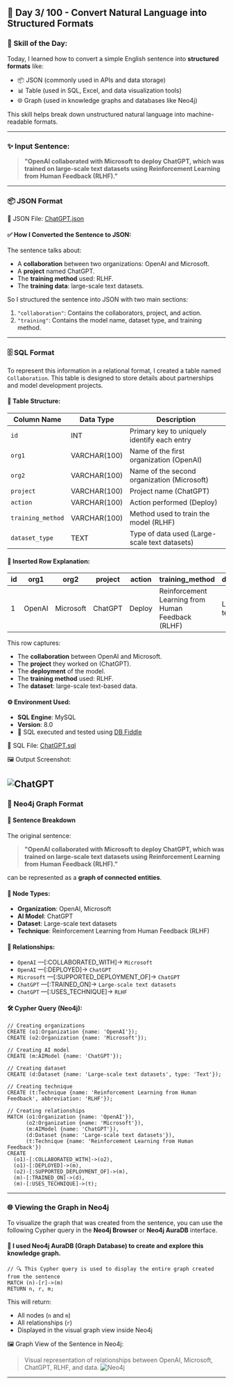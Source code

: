 ## 📅 Day 3/ 100  - Convert Natural Language into Structured Formats

### 🧠 Skill of the Day:
Today, I learned how to convert a simple English sentence into **structured formats** like:
- 📦 JSON (commonly used in APIs and data storage)
- 📊 Table (used in SQL, Excel, and data visualization tools)
- 🌐 Graph (used in knowledge graphs and databases like Neo4j)

This skill helps break down unstructured natural language into machine-readable formats.

---

### ✨ Input Sentence:
> **"OpenAI collaborated with Microsoft to deploy ChatGPT, which was trained on large-scale text datasets using Reinforcement Learning from Human Feedback (RLHF)."**
---
### 📦 JSON Format
📁 JSON File: [ChatGPT.json](./ChatGPT.json)
#### ✅ How I Converted the Sentence to JSON:

The sentence talks about:
- A **collaboration** between two organizations: OpenAI and Microsoft.
- A **project** named ChatGPT.
- The **training method** used: RLHF.
- The **training data**: large-scale text datasets.

So I structured the sentence into JSON with two main sections:
1. `"collaboration"`: Contains the collaborators, project, and action.
2. `"training"`: Contains the model name, dataset type, and training method.
---
### 🗄️ SQL Format

To represent this information in a relational format, I created a table named `Collaboration`. This table is designed to store details about partnerships and model development projects.

#### 🔸 Table Structure:

| Column Name        | Data Type     | Description                                                        |
|--------------------|---------------|--------------------------------------------------------------------|
| `id`               | INT           | Primary key to uniquely identify each entry                        |
| `org1`             | VARCHAR(100)  | Name of the first organization (OpenAI)                            |
| `org2`             | VARCHAR(100)  | Name of the second organization (Microsoft)                        |
| `project`          | VARCHAR(100)  | Project name (ChatGPT)                                             |
| `action`           | VARCHAR(100)  | Action performed (Deploy)                                          |
| `training_method`  | VARCHAR(100)  | Method used to train the model (RLHF)                              |
| `dataset_type`     | TEXT          | Type of data used (Large-scale text datasets)                      |

#### 📌 Inserted Row Explanation:

| id | org1   | org2     | project | action | training_method                                    | dataset_type               |
|----|--------|----------|---------|--------|----------------------------------------------------|----------------------------|
| 1  | OpenAI | Microsoft| ChatGPT | Deploy | Reinforcement Learning from Human Feedback (RLHF) | Large-scale text datasets |

This row captures:
- The **collaboration** between OpenAI and Microsoft.
- The **project** they worked on (ChatGPT).
- The **deployment** of the model.
- The **training method** used: RLHF.
- The **dataset**: large-scale text-based data.

#### ⚙️ Environment Used:
- **SQL Engine**: MySQL
- **Version**: 8.0
- 🔗 SQL executed and tested using [DB Fiddle](https://www.db-fiddle.com/)

📁 SQL File: [ChatGPT.sql](./ChatGPT.sql)

🖼️ Output Screenshot:

![ChatGPT](https://github.com/user-attachments/assets/86a44ea4-e77a-4065-beab-77e9d6665140)
---

### 🔗 Neo4j Graph Format

#### 🧠 Sentence Breakdown

The original sentence:

> **"OpenAI collaborated with Microsoft to deploy ChatGPT, which was trained on large-scale text datasets using Reinforcement Learning from Human Feedback (RLHF)."**

can be represented as a **graph of connected entities**.

#### 🧩 Node Types:
- **Organization**: OpenAI, Microsoft
- **AI Model**: ChatGPT
- **Dataset**: Large-scale text datasets
- **Technique**: Reinforcement Learning from Human Feedback (RLHF)

#### 🔗 Relationships:
- `OpenAI` —[:COLLABORATED_WITH]→ `Microsoft`
- `OpenAI` —[:DEPLOYED]→ `ChatGPT`
- `Microsoft` —[:SUPPORTED_DEPLOYMENT_OF]→ `ChatGPT`
- `ChatGPT` —[:TRAINED_ON]→ `Large-scale text datasets`
- `ChatGPT` —[:USES_TECHNIQUE]→ `RLHF`

#### 🛠️ Cypher Query (Neo4j):

```cypher
// Creating organizations
CREATE (o1:Organization {name: 'OpenAI'});
CREATE (o2:Organization {name: 'Microsoft'});

// Creating AI model
CREATE (m:AIModel {name: 'ChatGPT'});

// Creating dataset
CREATE (d:Dataset {name: 'Large-scale text datasets', type: 'Text'});

// Creating technique
CREATE (t:Technique {name: 'Reinforcement Learning from Human Feedback', abbreviation: 'RLHF'});

// Creating relationships
MATCH (o1:Organization {name: 'OpenAI'}),
      (o2:Organization {name: 'Microsoft'}),
      (m:AIModel {name: 'ChatGPT'}),
      (d:Dataset {name: 'Large-scale text datasets'}),
      (t:Technique {name: 'Reinforcement Learning from Human Feedback'})
CREATE 
  (o1)-[:COLLABORATED_WITH]->(o2),
  (o1)-[:DEPLOYED]->(m),
  (o2)-[:SUPPORTED_DEPLOYMENT_OF]->(m),
  (m)-[:TRAINED_ON]->(d),
  (m)-[:USES_TECHNIQUE]->(t);
```
---
### 🌐 Viewing the Graph in Neo4j

To visualize the graph that was created from the sentence, you can use the following Cypher query in the **Neo4j Browser** or **Neo4j AuraDB** interface.

#### 🧠 I used **Neo4j AuraDB (Graph Database)** to create and explore this knowledge graph.

```cypher
// 🔍 This Cypher query is used to display the entire graph created from the sentence
MATCH (n)-[r]->(m)
RETURN n, r, m;
```

This will return:
- All nodes (`n` and `m`)
- All relationships (`r`)
- Displayed in the visual graph view inside Neo4j

🖼️ Graph View of the Sentence in Neo4j:
> Visual representation of relationships between OpenAI, Microsoft, ChatGPT, RLHF, and data.
![Neo4j](https://github.com/user-attachments/assets/6285e6b7-f7c5-4d09-a22b-5caeff76390b)

---
